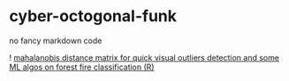 # cyber-octogonal-funk
no fancy markdown code

! [mahalanobis distance matrix for quick visual outliers detection and some ML algos on forest fire classification (R)](https://github.com/sql19w/cyber-octogonal-funk/blob/main/algerian_forest_fires.R)
